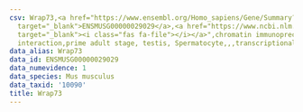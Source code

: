 ```yaml
---
csv: Wrap73,<a href="https://www.ensembl.org/Homo_sapiens/Gene/Summary?db=core;g=ENSMUSG00000029029"
  target="_blank">ENSMUSG00000029029</a>,<a href="https://www.ncbi.nlm.nih.gov/pubmed/25450459"
  target="_blank"><i class="fas fa-file"></i></a>",chromatin immunoprecipitation assay,direct
  interaction,prime adult stage, testis, Spermatocyte,,,transcriptional regulation,
data_alias: Wrap73
data_id: ENSMUSG00000029029
data_numevidence: 1
data_species: Mus musculus
data_taxid: '10090'
title: Wrap73
---
```

